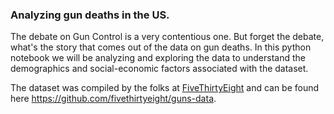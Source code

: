 ### Analyzing gun deaths in the US.
The debate on Gun Control is a very contentious one. But forget the debate, what's the story that comes out of the data
on gun deaths. In this python notebook we will be analyzing and exploring the data to understand the demographics and social-economic factors associated with the dataset.

The dataset was compiled by the folks at [FiveThirtyEight](https://fivethirtyeight.com/) and can be found here   https://github.com/fivethirtyeight/guns-data.
